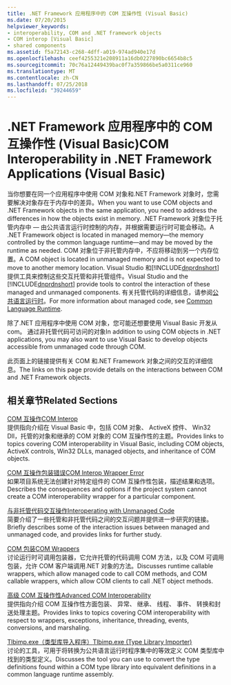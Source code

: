 ```yaml
---
title: .NET Framework 应用程序中的 COM 互操作性 (Visual Basic)
ms.date: 07/20/2015
helpviewer_keywords:
- interoperability, COM and .NET framework objects
- COM interop [Visual Basic]
- shared components
ms.assetid: f5a72143-c268-4dff-a019-974ad940e17d
ms.openlocfilehash: ceef4255321e208911a16db0227890bc6654b8c5
ms.sourcegitcommit: 70c76a12449439bac0f7a359866be5a0311ce960
ms.translationtype: MT
ms.contentlocale: zh-CN
ms.lasthandoff: 07/25/2018
ms.locfileid: "39244659"
---
```

# <a name="com-interoperability-in-net-framework-applications-visual-basic"></a><span data-ttu-id="714a2-102">.NET Framework 应用程序中的 COM 互操作性 (Visual Basic)</span><span class="sxs-lookup"><span data-stu-id="714a2-102">COM Interoperability in .NET Framework Applications (Visual Basic)</span></span>
<span data-ttu-id="714a2-103">当你想要在同一个应用程序中使用 COM 对象和.NET Framework 对象时，您需要解决对象存在于内存中的差异。</span><span class="sxs-lookup"><span data-stu-id="714a2-103">When you want to use COM objects and .NET Framework objects in the same application, you need to address the differences in how the objects exist in memory.</span></span> <span data-ttu-id="714a2-104">.NET Framework 对象位于托管内存中 — 由公共语言运行时控制的内存，并根据需要运行时可能会移动。</span><span class="sxs-lookup"><span data-stu-id="714a2-104">A .NET Framework object is located in managed memory—the memory controlled by the common language runtime—and may be moved by the runtime as needed.</span></span> <span data-ttu-id="714a2-105">COM 对象位于非托管内存中，不应将移动到另一个内存位置。</span><span class="sxs-lookup"><span data-stu-id="714a2-105">A COM object is located in unmanaged memory and is not expected to move to another memory location.</span></span> <span data-ttu-id="714a2-106">Visual Studio 和[!INCLUDE[dnprdnshort](~/includes/dnprdnshort-md.md)]提供工具来控制这些交互托管和非托管组件。</span><span class="sxs-lookup"><span data-stu-id="714a2-106">Visual Studio and the [!INCLUDE[dnprdnshort](~/includes/dnprdnshort-md.md)] provide tools to control the interaction of these managed and unmanaged components.</span></span> <span data-ttu-id="714a2-107">有关托管代码的详细信息，请参阅[公共语言运行时](../../../standard/clr.md)。</span><span class="sxs-lookup"><span data-stu-id="714a2-107">For more information about managed code, see [Common Language Runtime](../../../standard/clr.md).</span></span>  
  
 <span data-ttu-id="714a2-108">除了.NET 应用程序中使用 COM 对象，您可能还想要使用 Visual Basic 开发从 com。 通过非托管代码可访问的对象</span><span class="sxs-lookup"><span data-stu-id="714a2-108">In addition to using COM objects in .NET applications, you may also want to use Visual Basic to develop objects accessible from unmanaged code through COM.</span></span>  
  
 <span data-ttu-id="714a2-109">此页面上的链接提供有关 COM 和.NET Framework 对象之间的交互的详细信息。</span><span class="sxs-lookup"><span data-stu-id="714a2-109">The links on this page provide details on the interactions between COM and .NET Framework objects.</span></span>  
  
## <a name="related-sections"></a><span data-ttu-id="714a2-110">相关章节</span><span class="sxs-lookup"><span data-stu-id="714a2-110">Related Sections</span></span>  
 [<span data-ttu-id="714a2-111">COM 互操作</span><span class="sxs-lookup"><span data-stu-id="714a2-111">COM Interop</span></span>](../../../visual-basic/programming-guide/com-interop/index.md)  
 <span data-ttu-id="714a2-112">提供指向介绍在 Visual Basic 中，包括 COM 对象、 ActiveX 控件、 Win32 Dll，托管的对象和继承的 COM 对象的 COM 互操作性的主题。</span><span class="sxs-lookup"><span data-stu-id="714a2-112">Provides links to topics covering COM interoperability in Visual Basic, including COM objects, ActiveX controls, Win32 DLLs, managed objects, and inheritance of COM objects.</span></span>  
  
 [<span data-ttu-id="714a2-113">COM 互操作包装错误</span><span class="sxs-lookup"><span data-stu-id="714a2-113">COM Interop Wrapper Error</span></span>](/cpp/misc/com-interop-wrapper-error)  
 <span data-ttu-id="714a2-114">如果项目系统无法创建针对特定组件的 COM 互操作性包装，描述结果和选项。</span><span class="sxs-lookup"><span data-stu-id="714a2-114">Describes the consequences and options if the project system cannot create a COM interoperability wrapper for a particular component.</span></span>  
  
 [<span data-ttu-id="714a2-115">与非托管代码交互操作</span><span class="sxs-lookup"><span data-stu-id="714a2-115">Interoperating with Unmanaged Code</span></span>](../../../framework/interop/index.md)  
 <span data-ttu-id="714a2-116">简要介绍了一些托管和非托管代码之间的交互问题并提供进一步研究的链接。</span><span class="sxs-lookup"><span data-stu-id="714a2-116">Briefly describes some of the interaction issues between managed and unmanaged code, and provides links for further study.</span></span>  
  
 [<span data-ttu-id="714a2-117">COM 包装</span><span class="sxs-lookup"><span data-stu-id="714a2-117">COM Wrappers</span></span>](../../../framework/interop/com-wrappers.md)  
 <span data-ttu-id="714a2-118">讨论运行时可调用包装器，它允许托管的代码调用 COM 方法，以及 COM 可调用包装，允许 COM 客户端调用.NET 对象的方法。</span><span class="sxs-lookup"><span data-stu-id="714a2-118">Discusses runtime callable wrappers, which allow managed code to call COM methods, and COM callable wrappers, which allow COM clients to call .NET object methods.</span></span>  
  
 [<span data-ttu-id="714a2-119">高级 COM 互操作性</span><span class="sxs-lookup"><span data-stu-id="714a2-119">Advanced COM Interoperability</span></span>](../../../framework/interop/index.md)  
 <span data-ttu-id="714a2-120">提供指向介绍 COM 互操作性方面包装、 异常、 继承、 线程、 事件、 转换和封送处理主题。</span><span class="sxs-lookup"><span data-stu-id="714a2-120">Provides links to topics covering COM interoperability with respect to wrappers, exceptions, inheritance, threading, events, conversions, and marshaling.</span></span>  
  
 [<span data-ttu-id="714a2-121">Tlbimp.exe（类型库导入程序）</span><span class="sxs-lookup"><span data-stu-id="714a2-121">Tlbimp.exe (Type Library Importer)</span></span>](../../../framework/tools/tlbimp-exe-type-library-importer.md)  
 <span data-ttu-id="714a2-122">讨论的工具，可用于将转换为公共语言运行时程序集中的等效定义 COM 类型库中找到的类型定义。</span><span class="sxs-lookup"><span data-stu-id="714a2-122">Discusses the tool you can use to convert the type definitions found within a COM type library into equivalent definitions in a common language runtime assembly.</span></span>

